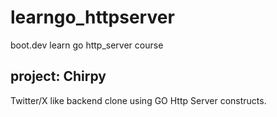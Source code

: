 # learngo_httpserver

boot.dev learn go http_server course

## project: Chirpy

Twitter/X like backend clone using GO Http Server constructs.